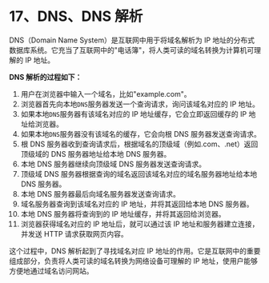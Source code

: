 # 17、DNS、DNS 解析

DNS（Domain Name System）是互联网中用于将域名解析为 IP 地址的分布式数据库系统。它充当了互联网中的"电话簿"，将人类可读的域名转换为计算机可理解的 IP 地址。

**DNS 解析的过程如下：**

1. 用户在浏览器中输入一个域名，比如"example.com"。
2. 浏览器首先向本地`DNS`服务器发送一个查询请求，询问该域名对应的 IP 地址。
3. 如果本地`DNS`服务器有该域名对应的 IP 地址缓存，它会立即返回缓存的 IP 地址给浏览器。
4. 如果本地`DNS`服务器没有该域名的缓存，它会向根 DNS 服务器发送查询请求。
5. 根 DNS 服务器收到查询请求后，根据域名的顶级域（例如.com、.net）返回顶级域的 DNS 服务器地址给本地 DNS 服务器。
6. 本地 DNS 服务器继续向顶级域 DNS 服务器发送查询请求。
7. 顶级域 DNS 服务器根据查询的域名返回该域名对应的域名服务器地址给本地 DNS 服务器。
8. 本地 DNS 服务器最后向域名服务器发送查询请求。
9. 域名服务器查询到该域名对应的 IP 地址，并将其返回给本地 DNS 服务器。
10. 本地 DNS 服务器将查询到的 IP 地址缓存，并将其返回给浏览器。
11. 浏览器获得域名对应的 IP 地址后，就可以通过该 IP 地址和服务器建立连接，并发送 HTTP 请求获取网页内容。

这个过程中，DNS 解析起到了寻找域名对应 IP 地址的作用。它是互联网中的重要组成部分，负责将人类可读的域名转换为网络设备可理解的 IP 地址，使用户能够方便地通过域名访问网站。
